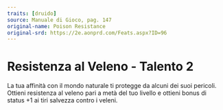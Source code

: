 ```yaml
---
traits: [druido]
source: Manuale di Gioco, pag. 147
original-name: Poison Resistance
original-srd: https://2e.aonprd.com/Feats.aspx?ID=96
---
```


# Resistenza al Veleno - Talento 2

La tua affinità con il mondo naturale ti protegge da alcuni dei suoi pericoli.
Ottieni resistenza al veleno pari a metà del tuo livello e ottieni bonus di
status +1 ai tiri salvezza contro i veleni.
